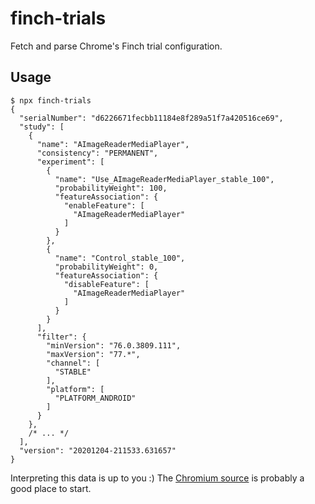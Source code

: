 # finch-trials
Fetch and parse Chrome's Finch trial configuration.

## Usage

```
$ npx finch-trials
{
  "serialNumber": "d6226671fecbb11184e8f289a51f7a420516ce69",
  "study": [
    {
      "name": "AImageReaderMediaPlayer",
      "consistency": "PERMANENT",
      "experiment": [
        {
          "name": "Use_AImageReaderMediaPlayer_stable_100",
          "probabilityWeight": 100,
          "featureAssociation": {
            "enableFeature": [
              "AImageReaderMediaPlayer"
            ]
          }
        },
        {
          "name": "Control_stable_100",
          "probabilityWeight": 0,
          "featureAssociation": {
            "disableFeature": [
              "AImageReaderMediaPlayer"
            ]
          }
        }
      ],
      "filter": {
        "minVersion": "76.0.3809.111",
        "maxVersion": "77.*",
        "channel": [
          "STABLE"
        ],
        "platform": [
          "PLATFORM_ANDROID"
        ]
      }
    },
    /* ... */
  ],
  "version": "20201204-211533.631657"
}
```

Interpreting this data is up to you :) The [Chromium source](https://source.chromium.org/chromium/chromium/src/+/master:components/variations/proto/variations_seed.proto) is probably a good place to start.
